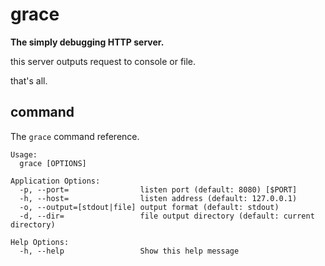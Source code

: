 # grace

**The simply debugging HTTP server.**

this server outputs request to console or file.

that's all.

## command

The `grace` command reference.

```
Usage:
  grace [OPTIONS]

Application Options:
  -p, --port=                listen port (default: 8080) [$PORT]
  -h, --host=                listen address (default: 127.0.0.1)
  -o, --output=[stdout|file] output format (default: stdout)
  -d, --dir=                 file output directory (default: current directory)

Help Options:
  -h, --help                 Show this help message
```
